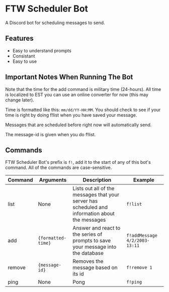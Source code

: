 # FTW Scheduler Bot

A Discord bot for scheduling messages to send.

Features
---
- Easy to understand prompts
- Consistant
- Easy to use

Important Notes When Running The Bot
---
Note that the time for the add command is military time (24-hours). All time is localized to EST you can use an online converter for now (this may change later). 

Time is formatted like this: ``mm/dd/YY-HH:MM``. You should check to see if your time is right by doing f!list when you have saved your message.

Messages that are scheduled before right now will automatically send.

The message-id is given when you do f!list.

Commands
---
FTW Scheduler Bot's prefix is ``f!``, add it to the start of any of this bot's command. All of the commands are case-sensitive.

| Command | Arguments | Description | Example |
|---------|-----------|-------------|---------|
| list | None | Lists out all of the messages that your server has scheduled and information about the messages | ``f!list``|
| add | ``{formatted-time}`` | Answer and react to the series of prompts to save your message into the database | ``f!addMessage 4/2/2003-13:11``|
| remove |``{message-id}`` | Removes the message based on its id | ``f!remove 1`` | 
| ping | None | Pong | ``f!ping`` |

